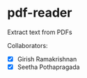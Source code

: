 # pdf-reader
Extract text from PDFs


Collaborators:

 - [x] Girish Ramakrishnan
 - [x] Seetha Pothapragada
